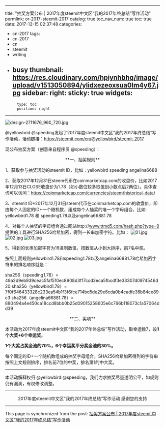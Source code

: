 
---
title: "抽奖方案公布 | 2017年度steemit中文区“我的2017年终总结”写作活动"
permlink: or-2017-steemit-2017
catalog: true
toc_nav_num: true
toc: true
date: 2017-12-15 02:37:48
categories:
- cn-2017
tags:
- cn-2017
- cn
- steemit
- writing
- busy
thumbnail: https://res.cloudinary.com/hpiynhbhq/image/upload/v1513050894/ylidxezeoxsua0lm4y67.jpg
sidebar:
    right:
        sticky: true
widgets:
    -
        type: toc
        position: right
---


![design-2711676_960_720.jpg](https://res.cloudinary.com/hpiynhbhq/image/upload/v1513050894/ylidxezeoxsua0lm4y67.jpg)

 @yellowbrid @speeding发起了2017年度steemit中文区“我的2017年终总结”写作活动，活动链接：https://steemit.com/cn/@yellowbird/steemit-2017 

现公布抽奖方案（创意来自程序员 @speeding）：

<center>**一、抽奖规则**</center>

1、获取参与抽奖活动的steemit ID，比如：yellowbird  speeding  angelina6688

2、获取2017年12月31日steem代币在coinmarketcap.com的收盘价，比如2017年12月13日CLOSE收盘价为1.78（如小数位较多取值到小数点后2两位）。具体查询可以访问：https://coinmarketcap.com/currencies/steem/historical-data/

3、steemit ID+2017年12月31日steem代币在coinmarketcap.com的收盘价，即由每个人固定的ID+一个随机数，组成每个人抽奖的唯一个字母组合。比如: yellowbird1.78   和   speeding1.78以及angelina66881.78

4、对每个人抽奖的字母组合通过网站http://www.ttmd5.com/hash.php?type=9 提供的工具进行SHA256哈希加密，得到一长串加密字符。比如：
![01.jpg](https://res.cloudinary.com/hpiynhbhq/image/upload/v1513303243/dhedfukl86n1baqwgdbl.jpg)
![02.jpg](https://res.cloudinary.com/hpiynhbhq/image/upload/v1513303269/zlpgifugfva4ao8ds6jl.jpg)
![03.jpg](https://res.cloudinary.com/hpiynhbhq/image/upload/v1513303286/yuksfqzbyfnqso9yoczd.jpg)

5、得到的长串加密字符为16进制数值，按数值从小到大排序，前7名中奖。

按照上面规则yellowbird1.78和speeding1.78以及angelina66881.78哈希加密字符串的排名顺序就是：

sha256（speeding1.78）= 49a2d9eb939ceac5faf510ec8908d3f17ccd3eca5fbcdf3e33307d0974546d20
sha256（yellowbird1.78）= 7f0f646433328c233ea54b1f3f6fce714bd5de29e6cda0b4cadfe36b84ce89c3
sha256（angelina66881.78）= 880494a4e450ca18ccd8bbb0b25d09015258605e6c766b118073c1a57064dd39

<center>**二、奖项**</center>

本活动为2017年度steemit中文区“我的2017年终总结”写作活动，取幸运数7，设**1个大奖+6个幸运奖**。

**1个大奖占奖金池的70%，6个幸运奖平分奖金池的30%。**

每个固定的ID+一个随机数组成的抽奖字母组合，SHA256哈希加密得到的字符串按照上文规则排序，排名前7位的中奖，排名第1的中大奖。

---

本活动解释权归 @yellowbird @speeding，我们力求抽奖尽量透明公平，如规则仍有漏洞，有权修改调整。

---

<center>2017年度steemit中文区“我的2017年终总结”写作活动
感谢您的支持</center>

- - -

This page is synchronized from the post: [抽奖方案公布 | 2017年度steemit中文区“我的2017年终总结”写作活动](https://steemit.com/@yellowbird/or-2017-steemit-2017)

